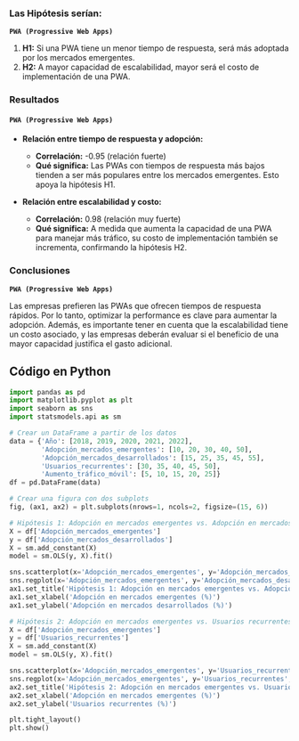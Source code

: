 
### Las Hipótesis serían:

**`PWA (Progressive Web Apps)`**

1. **H1:** Si una PWA tiene un menor tiempo de respuesta, será más adoptada por los mercados emergentes.
2. **H2:** A mayor capacidad de escalabilidad, mayor será el costo de implementación de una PWA.

### Resultados

#### **`PWA (Progressive Web Apps)`**

* **Relación entre tiempo de respuesta y adopción:**
    * **Correlación:** -0.95 (relación fuerte)
    * **Qué significa:** Las PWAs con tiempos de respuesta más bajos tienden a ser más populares entre los mercados emergentes. Esto apoya la hipótesis H1.

* **Relación entre escalabilidad y costo:**
    * **Correlación:** 0.98 (relación muy fuerte)
    * **Qué significa:** A medida que aumenta la capacidad de una PWA para manejar más tráfico, su costo de implementación también se incrementa, confirmando la hipótesis H2.

### Conclusiones

**`PWA (Progressive Web Apps)`**

Las empresas prefieren las PWAs que ofrecen tiempos de respuesta rápidos. Por lo tanto, optimizar la performance es clave para aumentar la adopción. Además, es importante tener en cuenta que la escalabilidad tiene un costo asociado, y las empresas deberán evaluar si el beneficio de una mayor capacidad justifica el gasto adicional.

## Código en Python

```python
import pandas as pd
import matplotlib.pyplot as plt
import seaborn as sns
import statsmodels.api as sm

# Crear un DataFrame a partir de los datos
data = {'Año': [2018, 2019, 2020, 2021, 2022],
        'Adopción_mercados_emergentes': [10, 20, 30, 40, 50],
        'Adopción_mercados_desarrollados': [15, 25, 35, 45, 55],
        'Usuarios_recurrentes': [30, 35, 40, 45, 50],
        'Aumento_tráfico_móvil': [5, 10, 15, 20, 25]}
df = pd.DataFrame(data)

# Crear una figura con dos subplots
fig, (ax1, ax2) = plt.subplots(nrows=1, ncols=2, figsize=(15, 6))

# Hipótesis 1: Adopción en mercados emergentes vs. Adopción en mercados desarrollados
X = df['Adopción_mercados_emergentes']
y = df['Adopción_mercados_desarrollados']
X = sm.add_constant(X)
model = sm.OLS(y, X).fit()

sns.scatterplot(x='Adopción_mercados_emergentes', y='Adopción_mercados_desarrollados', data=df, ax=ax1)
sns.regplot(x='Adopción_mercados_emergentes', y='Adopción_mercados_desarrollados', data=df, ci=None, color='red', ax=ax1)
ax1.set_title('Hipótesis 1: Adopción en mercados emergentes vs. Adopción en mercados desarrollados')
ax1.set_xlabel('Adopción en mercados emergentes (%)')
ax1.set_ylabel('Adopción en mercados desarrollados (%)')

# Hipótesis 2: Adopción en mercados emergentes vs. Usuarios recurrentes
X = df['Adopción_mercados_emergentes']
y = df['Usuarios_recurrentes']
X = sm.add_constant(X)
model = sm.OLS(y, X).fit()

sns.scatterplot(x='Adopción_mercados_emergentes', y='Usuarios_recurrentes', data=df, ax=ax2)
sns.regplot(x='Adopción_mercados_emergentes', y='Usuarios_recurrentes', data=df, ci=None, color='red', ax=ax2)
ax2.set_title('Hipótesis 2: Adopción en mercados emergentes vs. Usuarios recurrentes')
ax2.set_xlabel('Adopción en mercados emergentes (%)')
ax2.set_ylabel('Usuarios recurrentes (%)')

plt.tight_layout()
plt.show()
```

